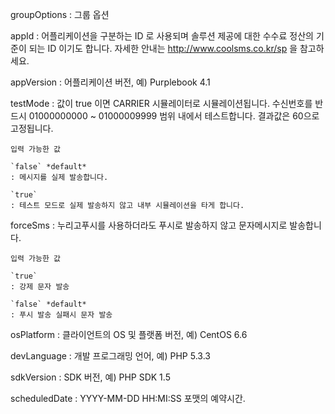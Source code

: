 groupOptions
: 그룹 옵션

  appId
  : 어플리케이션을 구분하는 ID 로 사용되며 솔루션 제공에 대한 수수료 정산의 기준이 되는 ID 이기도 합니다. 자세한 안내는 http://www.coolsms.co.kr/sp 을 참고하세요.

  appVersion
  : 어플리케이션 버전, 예) Purplebook 4.1

  testMode
  : 값이 true 이면 CARRIER 시뮬레이터로 시뮬레이션됩니다. 수신번호를 반드시 01000000000 ~ 01000009999 범위 내에서 테스트합니다. 결과값은 60으로 고정됩니다.

    입력 가능한 값

    `false` *default*
    : 메시지를 실제 발송합니다.

    `true`
    : 테스트 모드로 실제 발송하지 않고 내부 시뮬레이션을 타게 합니다.

  forceSms
  : 누리고푸시를 사용하더라도 푸시로 발송하지 않고 문자메시지로 발송합니다.

    입력 가능한 값

    `true`
    : 강제 문자 발송

    `false` *default*
    : 푸시 발송 실패시 문자 발송

 
  osPlatform
  : 클라이언트의 OS 및 플랫폼 버전, 예) CentOS 6.6

  devLanguage
  : 개발 프로그래밍 언어, 예) PHP 5.3.3

  sdkVersion
  : SDK 버전, 예) PHP SDK 1.5

  scheduledDate
  : YYYY-MM-DD HH:MI:SS 포맷의 예약시간.
